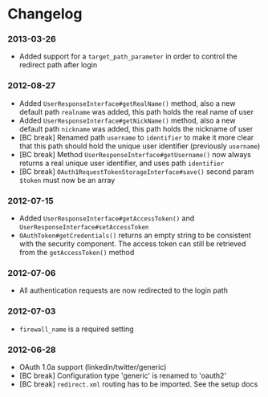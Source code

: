 Changelog
=========

### 2013-03-26
* Added support for a `target_path_parameter` in order to control the redirect path after login

### 2012-08-27
* Added `UserResponseInterface#getRealName()` method, also a new default path `realname`
  was added, this path holds the real name of user
* Added `UserResponseInterface#getNickName()` method, also a new default path `nickname`
  was added, this path holds the nickname of user
* [BC break] Renamed path `username` to `identifier` to make it more clear that this path should
  hold the unique user identifier (previously `username`)
* [BC break] Method `UserResponseInterface#getUsername()` now always returns a real
  unique user identifier, and uses path `identifier`
* [BC break] `OAuth1RequestTokenStorageInterface#save()` second param `$token` must
  now be an array

### 2012-07-15

* Added `UserResponseInterface#getAccessToken()` and `UserResponseInterface#setAccessToken`
* `OAuthToken#getCredentials()` returns an empty string to be consistent with
  the security component. The access token can still be retrieved from the
  `getAccessToken()` method

### 2012-07-06

* All authentication requests are now redirected to the login path

### 2012-07-03

* `firewall_name` is a required setting

### 2012-06-28

* OAuth 1.0a support (linkedin/twitter/generic)
* [BC break] Configuration type 'generic' is renamed to 'oauth2'
* [BC break] `redirect.xml` routing has to be imported. See the setup docs
